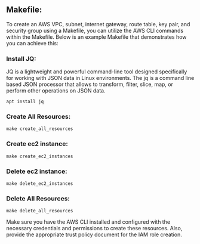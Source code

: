 
## Makefile:
To create an AWS VPC, subnet, internet gateway, route table, key pair, and security group using a Makefile, you can utilize the AWS CLI commands within the Makefile. Below is an example Makefile that demonstrates how you can achieve this:


### Install JQ:
JQ is a lightweight and powerful command-line tool designed specifically for working with JSON data in Linux environments. The jq is a command line based JSON processor that allows to transform, filter, slice, map, or perform other operations on JSON data.

```
apt install jq
```


### Create All Resources:
```
make create_all_resources
```


### Create ec2 instance:
```
make create_ec2_instances
```


### Delete ec2 instance:
```
make delete_ec2_instances
```


### Delete All Resources:
```
make delete_all_resources
```



Make sure you have the AWS CLI installed and configured with the necessary credentials and permissions to create these resources. Also, provide the appropriate trust policy document for the IAM role creation.



